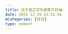 ```yaml
---
title: 这才是正宗的香蕉牛奶😂
date: 2015-12-29 23:31:56
mCategories: [说说]
type: moment
---
```


<div id="pics-20151229233156"></div>

<script>
var data = [
    {"link": "2015-12-29_000000.webp", "type": "shuoshuo"}
];
picsRender(data, "pics-20151229233156");
</script>
